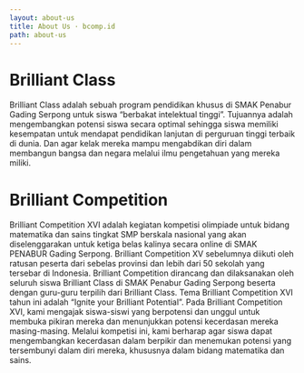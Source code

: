 ```yaml
---
layout: about-us
title: About Us · bcomp.id
path: about-us
---
```


# Brilliant Class

Brilliant Class adalah sebuah program pendidikan khusus di SMAK Penabur Gading Serpong untuk siswa “berbakat intelektual tinggi”. Tujuannya adalah mengembangkan potensi siswa secara optimal sehingga siswa memiliki kesempatan untuk mendapat pendidikan lanjutan di perguruan tinggi terbaik di dunia. Dan agar kelak mereka mampu mengabdikan diri dalam membangun bangsa dan negara melalui ilmu pengetahuan yang mereka miliki.

# Brilliant Competition

Brilliant Competition XVI adalah kegiatan kompetisi olimpiade untuk bidang
matematika dan sains tingkat SMP berskala nasional yang akan diselenggarakan
untuk ketiga belas kalinya secara online di SMAK PENABUR Gading Serpong.
Brilliant Competition XV sebelumnya diikuti oleh ratusan peserta dari sebelas
provinsi dan lebih dari 50 sekolah yang tersebar di Indonesia. Brilliant
Competition dirancang dan dilaksanakan oleh seluruh siswa Brilliant Class di
SMAK Penabur Gading Serpong beserta dengan guru-guru terpilih dari Brilliant
Class. Tema Brilliant Competition XVI tahun ini adalah “Ignite your Brilliant
Potential”. Pada Brilliant Competition XVI, kami mengajak siswa-siswi yang
berpotensi dan unggul untuk membuka pikiran mereka dan menunjukkan potensi
kecerdasan mereka masing-masing. Melalui kompetisi ini, kami berharap agar siswa
dapat mengembangkan kecerdasan dalam berpikir dan menemukan potensi yang
tersembunyi dalam diri mereka, khususnya dalam bidang matematika dan sains.
